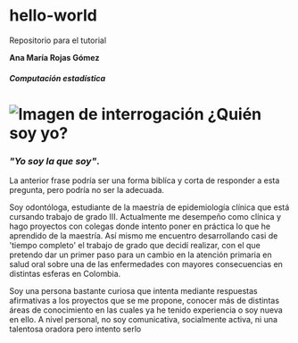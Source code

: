 # hello-world
Repositorio para el tutorial


**Ana María Rojas Gómez** 

##### *Computación estadística*







# ![Imagen de interrogación](https://image.flaticon.com/icons/png/128/30/30234.png) ¿Quién soy yo?



### *"Yo soy la que soy"*.



La anterior frase podría ser una forma biblíca y corta de responder a esta pregunta, pero podría no ser la adecuada.




Soy odontóloga, estudiante de la maestría de epidemiología clínica que está cursando trabajo de grado III. Actualmente me desempeño como clínica y hago proyectos con colegas donde intento poner en práctica lo que he aprendido de la maestría. Así mismo
 me encuentro desarrollando casi de 'tiempo completo' el trabajo de grado que decidí realizar, con el que pretendo dar un primer paso para un cambio en la atención primaria en salud oral sobre una de las enfermedades con mayores consecuencias en distintas esferas
 en Colombia.



Soy una persona bastante curiosa que intenta mediante respuestas afirmativas a los proyectos que se me propone, conocer más de distintas áreas de conocimiento en las cuales ya he tenido experiencia o soy nueva en ello. A nivel personal, no soy comunicativa,
 socialmente activa, ni una talentosa oradora pero intento serlo

